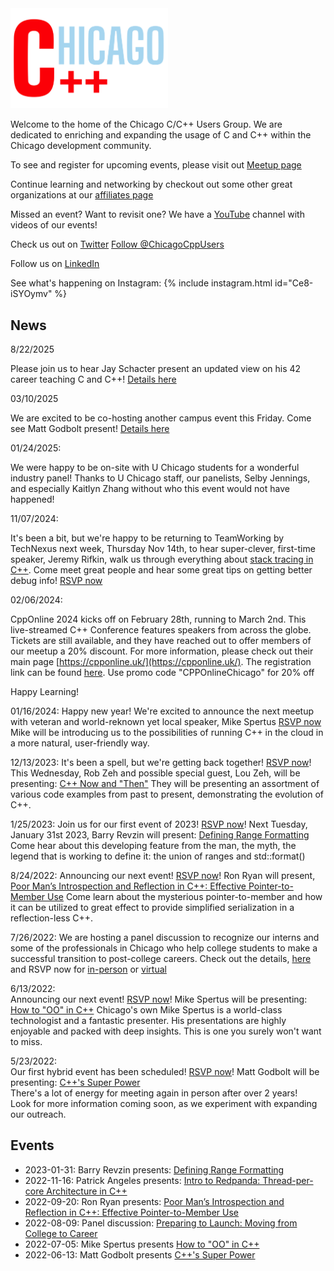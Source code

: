 <link rel="apple-touch-icon" sizes="180x180" href="apple-touch-icon.png">
<link rel="icon" type="image/png" sizes="32x32" href="favicon-32x32.png">
<link rel="icon" type="image/png" sizes="16x16" href="favicon-16x16.png">
<link rel="manifest" href="site.webmanifest">
<link rel="mask-icon" href="safari-pinned-tab.svg" color="#5bbad5">
<meta name="msapplication-TileColor" content="#da532c">
<meta name="theme-color" content="#ffffff">

<img src='ChicagoC++.png' width='50%' height='50%'>

Welcome to the home of the Chicago C/C++ Users Group. We are dedicated to enriching and expanding the usage of C and C++ within the Chicago development community.

To see and register for upcoming events, please visit out [Meetup page](https://www.meetup.com/Chicago-C-CPP-Users-Group)

Continue learning and networking by checkout out some other great organizations at our [affiliates page](./affiliates.md)

Missed an event? Want to revisit one? We have a [YouTube](https://www.youtube.com/@chicagocpp/featured) channel with videos of our events!

Check us out on [Twitter](https://twitter.com/ChicagoCppUsers)
<a href="https://twitter.com/ChicagoCppUsers?ref_src=twsrc%5Etfw" class="twitter-follow-button" data-show-count="false">Follow @ChicagoCppUsers</a>

Follow us on [LinkedIn](https://www.linkedin.com/company/chicago-cpp-users/about/)
<script src="https://platform.linkedin.com/in.js" type="text/javascript"> lang: en_US</script>
<script type="IN/FollowCompany" data-id="81519441" data-counter="none"></script>

See what's happening on Instagram:
{% include instagram.html id="Ce8-iSYOymv" %}

## News

8/22/2025

Please join us to hear Jay Schacter present an updated view on his 42 career teaching C and C++! [Details here](events/2025-09.md)

03/10/2025

We are excited to be co-hosting another campus event this Friday. Come see Matt Godbolt present! [Details here](events/2025-03-14.md)


01/24/2025:

We were happy to be on-site with U Chicago students for a wonderful industry panel! Thanks to U Chicago staff, our panelists, Selby Jennings, and especially Kaitlyn Zhang without who this event would not have happened!


11/07/2024:

It's been a bit, but we're happy to be returning to TeamWorking by TechNexus next week, Thursday Nov 14th, to hear super-clever, first-time speaker, Jeremy Rifkin, walk us through everything about [stack tracing in C++](events/2024-11.md).
Come meet great people and hear some great tips on getting better debug info!
[RSVP now](https://www.meetup.com/chicago-c-cpp-users-group/events/304442574/)

02/06/2024:

CppOnline 2024 kicks off on February 28th, running to March 2nd. This live-streamed C++ Conference features speakers from across the globe. Tickets are still available, and they have reached out to offer members of our meetup a 20% discount. 
For more information, please check out their main page [https://cpponline.uk/](https://cpponline.uk/). 
The registration link can be found [here](https://cpponline.uk/registration). 
Use promo code "CPPOnlineChicago" for 20% off

Happy Learning!

01/16/2024:
Happy new year! We're excited to announce the next meetup with veteran and world-reknown yet local speaker, Mike Spertus
[RSVP now](https://www.meetup.com/chicago-c-cpp-users-group/events/298599892/)
Mike will be introducing us to the possibilities of running C++ in the cloud in a more natural, user-friendly way.

12/13/2023:
It's been a spell, but we're getting back together! [RSVP now](https://www.meetup.com/chicago-c-cpp-users-group/events/297786759/)!
This Wednesday, Rob Zeh and possible special guest, Lou Zeh, will be presenting: [C++ Now and "Then"](events/2023-12)
They will be presenting an assortment of various code examples from past to present, demonstrating the evolution of C++.
 
1/25/2023:
Join us for our first event of 2023! [RSVP now](https://www.meetup.com/chicago-c-cpp-users-group/events/291196508/)!
Next Tuesday, January 31st 2023, Barry Revzin will present: [Defining Range Formatting](events/2023-01)
Come hear about this developing feature from the man, the myth, the legend that is working to define it: the union of ranges and std::format()
 
8/24/2022:
Announcing our next event! [RSVP now](https://www.meetup.com/chicago-c-cpp-users-group/events/288020086/)!
Ron Ryan will present, [Poor Man’s Introspection and Reflection in C++: Effective Pointer-to-Member Use](events/2022-09)
Come learn about the mysterious pointer-to-member and how it can be utilized to great effect to provide simplified serialization in a reflection-less C++.

7/26/2022:
We are hosting a panel discussion to recognize our interns and some of the professionals in Chicago who help college students to make a successful transition to post-college careers.
Check out the details, [here](events/2022-08) and RSVP now for [in-person](https://www.meetup.com/chicago-c-cpp-users-group/events/287439990/) or [virtual](https://www.meetup.com/chicago-c-cpp-users-group/events/287440046/)

6/13/2022:  
Announcing our next event! [RSVP now](https://www.meetup.com/Chicago-C-CPP-Users-Group/events/)! Mike Spertus will be presenting: [How to "OO" in C++](events/2022-07)
Chicago's own Mike Spertus is a world-class technologist and a fantastic presenter. His presentations are highly enjoyable and packed with deep insights. This is one you surely won't want to miss.

5/23/2022:  
Our first hybrid event has been scheduled! [RSVP now](https://www.meetup.com/Chicago-C-CPP-Users-Group/events/286101553)! Matt Godbolt will be presenting: [C++'s Super Power](events/2022-06)  
There's a lot of energy for meeting again in person after over 2 years!  
Look for more information coming soon, as we experiment with expanding our outreach.


## Events

* 2023-01-31: Barry Revzin presents: [Defining Range Formatting](events/2023-01)
* 2022-11-16: Patrick Angeles presents: [Intro to Redpanda: Thread-per-core Architecture in C++](events/2022-11)
* 2022-09-20: Ron Ryan presents: [Poor Man’s Introspection and Reflection in C++: Effective Pointer-to-Member Use](events/2022-09)
* 2022-08-09: Panel discussion: [Preparing to Launch: Moving from College to Career](events/2022-08)
* 2022-07-05: Mike Spertus presents [How to "OO" in C++](events/2022-07)
* 2022-06-13: Matt Godbolt presents [C++'s Super Power](events/2022-06)

<script async src="//www.instagram.com/embed.js"></script>
<script async src="https://platform.twitter.com/widgets.js" charset="utf-8"></script>


